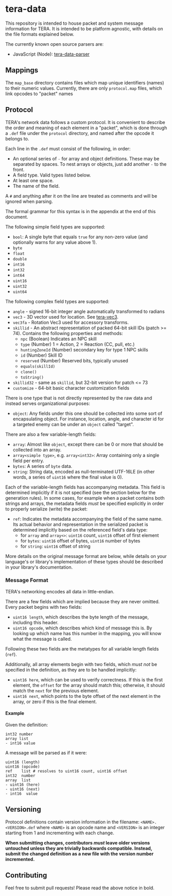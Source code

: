 # tera-data

This repository is intended to house packet and system message information for
TERA. It is intended to be platform agnostic, with details on the file formats
explained below.

The currently known open source parsers are:
- JavaScript (Node): [tera-data-parser](https://github.com/tera-toolbox/tera-data-parser-js)

## Mappings

The `map_base` directory contains files which map unique identifiers (names) to their
numeric values. Currently, there are only `protocol.map` files, which link opcodes to "packet" names

## Protocol

TERA's network data follows a custom protocol. It is convenient to describe the
order and meaning of each element in a "packet", which is done through a `.def`
file under the `protocol` directory, and named after the opcode it belongs to.

Each line in the `.def` must consist of the following, in order:
- An optional series of `-` for array and object definitions. These may be
  separated by spaces. To nest arrays or objects, just add another `-` to the
  front.
- A field type. Valid types listed below.
- At least one space.
- The name of the field.

A `#` and anything after it on the line are treated as comments and will be
ignored when parsing.

The formal grammar for this syntax is in the appendix at the end of this
document.

The following simple field types are supported:
- `bool`: A single byte that equals `true` for any non-zero value (and
  optionally warns for any value above 1).
- `byte`
- `float`
- `double`
- `int16`
- `int32`
- `int64`
- `uint16`
- `uint32`
- `uint64`

The following complex field types are supported:
- `angle` - signed 16-bit integer angle automatically transformed to radians
- `vec3` - 3D vector used for location. See [tera-vec3](https://github.com/tera-toolbox/tera-vec3).
- `vec3fa` - Rotation Vec3 used for accessory transforms.
- `skillid` - An abstract representation of packed 64-bit skill IDs (patch >= 74). Contains the following properties and methods:
  - `npc` (Boolean) Indicates an NPC skill
  - `type` (Number) 1 = Action, 2 = Reaction (CC, pull, etc.)
  - `huntingZoneId` (Number) secondary key for type 1 NPC skills
  - `id` (Number) Skill ID
  - `reserved` (Number) Reserved bits, typically unused
  - `equals(skillId)`
  - `clone()`
  - `toString()`
- `skillid32` - same as `skillid`, but 32-bit version for patch <= 73
- `customize` - 64-bit basic character customization fields

There is one type that is not directly represented by the raw data and instead
serves organizational purposes:
- `object`: Any fields under this one should be collected into some sort of
  encapsulating object. For instance, location, angle, and character id for a
  targeted enemy can be under an `object` called "target".

There are also a few variable-length fields:
- `array`: Almost like `object`, except there can be 0 or more that should be
  collected into an array.
- `array<simple type>`, e.g. `array<int32>`: Array containing only a single field
  per entry.
- `bytes`: A series of `byte` data.
- `string`: String data, encoded as null-terminated UTF-16LE (in other words, a
  series of `uint16` where the final value is 0).

Each of the variable-length fields has accompanying metadata. This field is
determined implicitly if it is not specified (see the section below for the generation rules).
In some cases, for example when a packet contains both strings and arrays, the metadata
fields *must* be specified explicitly in order to properly serialize (write) the packet:
- `ref`: Indicates the metadata accompanying the field of the same name. Its actual behavior and
 representation in the serialized packet is determined implicitly based on the referenced
 field's data type:
  - for `array` and `array<>`: `uint16` count, `uint16` offset of first element
  - for `bytes`: `uint16` offset of bytes, `uint16` number of bytes
  - for `string`: `uint16` offset of string

More details on the original message format are below, while details on your
language's or library's implementation of these types should be described in
your library's documentation.

### Message Format

TERA's networking encodes all data in little-endian.

There are a few fields which are implied because they are never omitted. Every
packet begins with two fields:
- `uint16 length`, which describes the byte length of the message, including
  this header.
- `uint16 opcode`, which describes which kind of message this is. By looking up
  which name has this number in the mapping, you will know what the message is
  called.

Following these two fields are the metatypes for all variable length fields (`ref`).

Additionally, all array elements begin with two fields, which *must not* be specified
in the definition, as they are to be handled implicitly:
- `uint16 here`, which can be used to verify correctness. If this is the first
  element, the `offset` for the array should match this; otherwise, it should
  match the `next` for the previous element.
- `uint16 next`, which points to the byte offset of the next element in the
  array, or zero if this is the final element.

#### Example

Given the definition:

    int32 number
    array list
    - int16 value

A message will be parsed as if it were:

    uint16 (length)
    uint16 (opcode)
    ref    list # resolves to uint16 count, uint16 offset
    int32  number
    array  list
    - uint16 (here)
    - uint16 (next)
    - int16  value

## Versioning

Protocol definitions contain version information in the filename:
`<NAME>.<VERSION>.def` where `<NAME>` is an opcode name and `<VERSION>` is an
integer starting from 1 and incrementing with each change.

**When submitting changes, contributors _must_ leave older versions untouched
unless they are trivially backwards compatible. Instead, submit the changed
definition as a new file with the version number incremented.**

## Contributing

Feel free to submit pull requests! Please read the above notice in bold.
